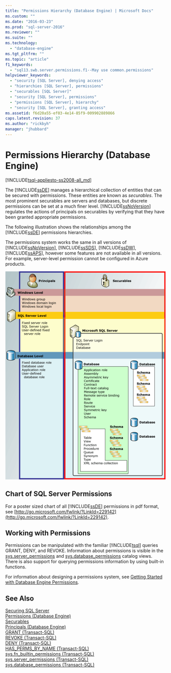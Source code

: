 ```yaml
---
title: "Permissions Hierarchy (Database Engine) | Microsoft Docs"
ms.custom: ""
ms.date: "2016-03-23"
ms.prod: "sql-server-2016"
ms.reviewer: ""
ms.suite: ""
ms.technology: 
  - "database-engine"
ms.tgt_pltfrm: ""
ms.topic: "article"
f1_keywords: 
  - "sql13.swb.server.permissions.f1--May use common.permissions"
helpviewer_keywords: 
  - "security [SQL Server], denying access"
  - "hierarchies [SQL Server], permissions"
  - "securables [SQL Server]"
  - "security [SQL Server], permissions"
  - "permissions [SQL Server], hierarchy"
  - "security [SQL Server], granting access"
ms.assetid: f6d20a55-ef03-4e14-85f9-009902889866
caps.latest.revision: 37
ms.author: "rickbyh"
manager: "jhubbard"
---
```

# Permissions Hierarchy (Database Engine)
[!INCLUDE[tsql-appliesto-ss2008-all_md](../../database-engine/configure/windows/includes/tsql-appliesto-ss2008-all-md.md)]

  The [!INCLUDE[ssDE](../../analysis-services/instances/install/windows/includes/ssde-md.md)] manages a hierarchical collection of entities that can be secured with permissions. These entities are known as *securables*. The most prominent securables are servers and databases, but discrete permissions can be set at a much finer level. [!INCLUDE[ssNoVersion](../../advanced-analytics/r-services/includes/ssnoversion-md.md)] regulates the actions of principals on securables by verifying that they have been granted appropriate permissions.  
  
 The following illustration shows the relationships among the [!INCLUDE[ssDE](../../analysis-services/instances/install/windows/includes/ssde-md.md)] permissions hierarchies.  
  
 The permissions system works the same in all versions of [!INCLUDE[ssNoVersion](../../advanced-analytics/r-services/includes/ssnoversion-md.md)], [!INCLUDE[ssSDS](../../analysis-services/multidimensional-models/includes/sssds-md.md)], [!INCLUDE[ssDW](../../database-engine/configure/windows/includes/ssdw-md.md)], [!INCLUDE[ssAPS](../../database-engine/configure/windows/includes/ssaps-md.md)], however some features are not available in all versions. For example, server-level permission cannot be configured in Azure products.  
  
 ![Diagram of Database Engine permissions hierarchies](../../relational-databases/security/media/wj-security-layers.gif "Diagram of Database Engine permissions hierarchies")  
  
## Chart of SQL Server Permissions  
 For a poster sized chart of all [!INCLUDE[ssDE](../../analysis-services/instances/install/windows/includes/ssde-md.md)] permissions in pdf format, see [http://go.microsoft.com/fwlink/?LinkId=229142](http://go.microsoft.com/fwlink/?LinkId=229142).  
  
## Working with Permissions  
 Permissions can be manipulated with the familiar [!INCLUDE[tsql](../../advanced-analytics/r-services/includes/tsql-md.md)] queries GRANT, DENY, and REVOKE. Information about permissions is visible in the [sys.server_permissions](../../relational-databases/system-catalog-views/sys.server-permissions-transact-sql.md) and [sys.database_permissions](../../relational-databases/system-catalog-views/sys.database-permissions-transact-sql.md) catalog views. There is also support for querying permissions information by using built-in functions.  
  
 For information about designing a permissions system, see [Getting Started with Database Engine Permissions](../../relational-databases/security/authentication-access/getting-started-with-database-engine-permissions.md).  
  
## See Also  
 [Securing SQL Server](../../relational-databases/security/securing-sql-server.md)   
 [Permissions &#40;Database Engine&#41;](../../relational-databases/security/permissions-database-engine.md)   
 [Securables](../../relational-databases/security/securables.md)   
 [Principals &#40;Database Engine&#41;](../../relational-databases/security/authentication-access/principals-database-engine.md)   
 [GRANT &#40;Transact-SQL&#41;](../../t-sql/statements/grant-transact-sql.md)   
 [REVOKE &#40;Transact-SQL&#41;](../../t-sql/statements/revoke-transact-sql.md)   
 [DENY &#40;Transact-SQL&#41;](../../t-sql/statements/deny-transact-sql.md)   
 [HAS_PERMS_BY_NAME &#40;Transact-SQL&#41;](../../t-sql/functions/has-perms-by-name-transact-sql.md)   
 [sys.fn_builtin_permissions &#40;Transact-SQL&#41;](../../relational-databases/system-functions/sys.fn-builtin-permissions-transact-sql.md)   
 [sys.server_permissions &#40;Transact-SQL&#41;](../../relational-databases/system-catalog-views/sys.server-permissions-transact-sql.md)   
 [sys.database_permissions &#40;Transact-SQL&#41;](../../relational-databases/system-catalog-views/sys.database-permissions-transact-sql.md)  
  
  